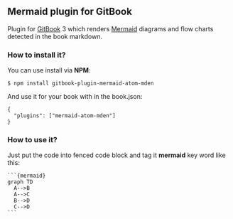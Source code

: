 ## Mermaid plugin for GitBook

Plugin for [GitBook](https://github.com/GitbookIO/gitbook) 3 which renders [Mermaid](https://github.com/knsv/mermaid) diagrams and flow charts detected in the book markdown.

### How to install it?

You can use install via **NPM**:

```
$ npm install gitbook-plugin-mermaid-atom-mden
```

And use it for your book with in the book.json:

```
{
  "plugins": ["mermaid-atom-mden"]
}
```

### How to use it?

Just put the code into fenced code block and tag it **mermaid** key word like this:

    ```{mermaid}
    graph TD
      A-->B
      A-->C
      B-->D
      C-->D
    ```
